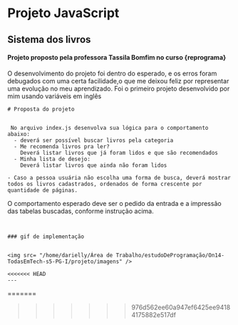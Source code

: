 # Projeto JavaScript

## Sistema dos livros

#### Projeto proposto pela professora Tassila Bomfim no curso {reprograma}

O desenvolvimento do projeto foi dentro do esperado, e os erros foram debugados
com uma certa facilidade,o que me deixou feliz por representar uma evolução no meu aprendizado.
Foi o primeiro projeto desenvolvido por mim usando variáveis em inglês

```
# Proposta do projeto


 No arquivo index.js desenvolva sua lógica para o comportamento abaixo:
  - deverá ser possível buscar livros pela categoria
  - Me recomenda livros pra ler?
    Deverá listar livros que já foram lidos e que são recomendados
  - Minha lista de desejo:
    Deverá listar livros que ainda não foram lidos

- Caso a pessoa usuária não escolha uma forma de busca, deverá mostrar todos os livros cadastrados, ordenados de forma crescente por quantidade de páginas.

```

O comportamento esperado deve ser o pedido da entrada e a impressão das tabelas buscadas, conforme instrução acima.

```


### gif de implementação


<img src= "/home/darielly/Área de Trabalho/estudoDeProgramação/On14-TodasEmTech-s5-PG-I/projeto/imagens" />

<<<<<<< HEAD
---

```
=======

>>>>>>> 976d562ee60a947ef6425ee94184175882e517df
